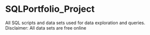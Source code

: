 # SQLPortfolio_Project
All SQL scripts and data sets used for data exploration and queries. Disclaimer: All data sets are free online 
